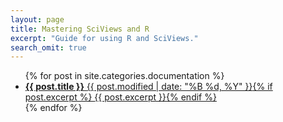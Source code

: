 ```yaml
---
layout: page
title: Mastering SciViews and R
excerpt: "Guide for using R and SciViews."
search_omit: true
---
```


<ul class="post-list">
{% for post in site.categories.documentation %} 
  <li><article><a href="{{ site.url }}{{ post.url }}"><b>{{ post.title }}</b> <span class="entry-date"><time datetime="{{ post.modified | to_xmlschema }}T00:00:00-00:00">{{ post.modified | date: "%B %d, %Y" }}</time></span>{% if post.excerpt %} <span class="excerpt">{{ post.excerpt }}</span>{% endif %}</a></article></li>
{% endfor %}
</ul>
